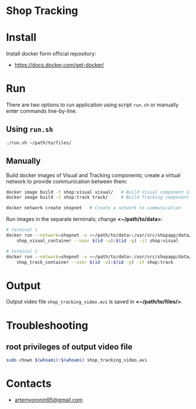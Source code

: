 # Shop Tracking

# Install
Install docker form official repository:
- https://docs.docker.com/get-docker/

# Run
There are two options to run application using script `run.sh` or manually
enter commands line-by-line.

## Using `run.sh`
```bash
./run.sh ~/path/to/files/
```
## Manually

Build docker images of Visual and Tracking components; create a virtual
network to provide communication between them:
```bash
docker image build -t shop:visual visual/   # Build Visual component image
docker image build -t shop:track track/     # Build Tracking component image

docker network create shopnet   # Create a network to communication
```

Run images in the separate terminals; change **<~/path/to/data>**:
```bash
# terminal 1
docker run --network=shopnet -v <~/path/to/data>:/usr/src/shopapp/data/ --rm --name \
    shop_visual_container --user $(id -u):$(id -g) -it shop:visual

# terminal 2
docker run --network=shopnet -v <~/path/to/data>:/usr/src/shopapp/data/ --rm --name \
    shop_track_container --user $(id -u):$(id -g) -it shop:track
```

# Output
Output video file `shop_tracking_video.avi` is saved in
**<~/path/to/files/>**.

# Troubleshooting
## root privileges of output video file
```bash
sudo chown $(whoami):$(whoami) shop_tracking_video.avi
```

# Contacts
- artemvoronin95@gmail.com
